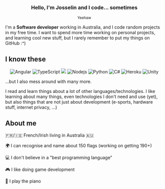 <h3 align="center">Hello, I'm Josselin and I code... sometimes</h3>
<p align="center"><sub>Yeehaw</sub></p>
I'm a <b>Software developer</b> working in Australia, and I code random projects in my free time.
I want to spend more time working on personal projects, and learning cool new stuff, but I rarely remember to put my things on GitHub :^)


<h2>I know these</h2>
<p align="center">
    <img alt="Angular" src="https://img.shields.io/badge/-Angular%20-%23DD0031.svg?&style=flat-square&logo=angular&logoColor=white"/>
    <img alt="TypeScript" src="https://img.shields.io/badge/-TypeScript-007ACC?style=flat-square&logo=typescript&logoColor=white" />
    <img src="https://img.shields.io/badge/SASS%20-hotpink.svg?&style=flat-square&logo=SASS&logoColor=white"/>
    <img alt="Nodejs" src="https://img.shields.io/badge/-Nodejs-43853d?style=flat-square&logo=Node.js&logoColor=white" />
    <img alt="Python" src="https://img.shields.io/badge/-Python-F9A03C?style=flat-square&logo=python&logoColor=white" />
    <img alt="C#" src="https://img.shields.io/badge/-C%23%20-%23007ACF.svg?&style=flat-square&logo=c-sharp&logoColor=white"/>
    <img alt="Heroku" src="https://img.shields.io/badge/-Heroku%20-%23430098.svg?&style=flat-square&logo=heroku&logoColor=white"/>
<!--     <img alt="Jenkins" src="https://img.shields.io/badge/-Jenkins%20-%232C5263.svg?&style=flat-square&logo=jenkins&logoColor=white"/> -->
    <img alt="Unity" src="https://img.shields.io/badge/-Unity%20-%23000000.svg?&style=flat-square&logo=unity&logoColor=white"/>
</p>
<p>
...but I also mess around with many more. 
    
I read and learn things about a lot of other languages/technologies. I like learning about many things, even technologies I don't need and use (yet), but also          things that are not just about development (e-sports, hardware stuff, internet privacy, ...)</p>

<h2> About me</h2>
<p>🇫🇷/🇮🇪 French/Irish living in Australia 🇦🇺</p>
<p>🌍 I can recognise and name about 150 flags (working on getting 190+)</p>
<p>💻 I don't believe in a "best programming language"</p>
<p>🎮 I like doing game development</p>
<p>🎹 I play the piano</p>
